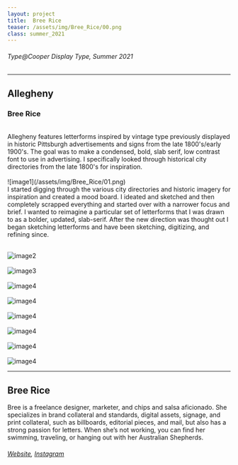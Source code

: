 ```yaml
---
layout: project
title:  Bree Rice
teaser: /assets/img/Bree_Rice/00.png
class: summer_2021
---
```

###### Type@Cooper Display Type, Summer 2021 ######
---
## Allegheny ##
### Bree Rice ###
<br>
Allegheny features letterforms inspired by vintage type previously displayed in historic Pittsburgh advertisements and signs from the late 1800's/early 1900's. The goal was to make a condensed, bold, slab serif, low contrast font to use in advertising. I specifically looked through historical city directories from the late 1800's for inspiration.
<br><br>
![image1](/assets/img/Bree_Rice/01.png)
<br>
I started digging through the various city directories and historic imagery for inspiration and created a mood board. I ideated and sketched and then completely scrapped everything and started over with a narrower focus and brief. I wanted to reimagine a particular set of letterforms that I was drawn to as a bolder, updated, slab-serif. After the new direction was thought out I began sketching letterforms and have been sketching, digitizing, and refining since.
<br><br>

![image2](/assets/img/Bree_Rice/02.png)
<br><br>
![image3](/assets/img/Bree_Rice/03.png)
<br><br>
![image4](/assets/img/Bree_Rice/04.png)
<br><br>
![image4](/assets/img/Bree_Rice/05.png)
<br><br>
![image4](/assets/img/Bree_Rice/06.png)
<br><br>
![image4](/assets/img/Bree_Rice/07.png)
<br><br>
![image4](/assets/img/Bree_Rice/08.png)
<br><br>
![image4](/assets/img/Bree_Rice/09.png)

---
## Bree Rice ##
Bree is a freelance designer, marketer, and chips and salsa aficionado. She specializes in brand collateral and standards, digital assets, signage, and print collateral, such as billboards, editorial pieces, and mail, but also has a strong passion for letters. When she’s not working, you can find her swimming, traveling, or hanging out with her Australian Shepherds.
<br>
###### [Website](https://www.breerice.com/), [Instagram](https://www.instagram.com/breerice_/) ######
